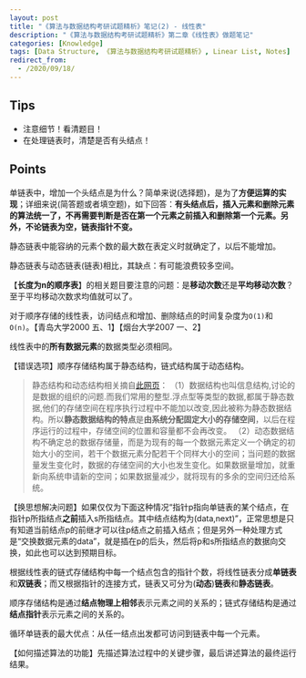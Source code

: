 ```yaml
---
layout: post
title: "《算法与数据结构考研试题精析》笔记(2) - 线性表"
description: "《算法与数据结构考研试题精析》第二章《线性表》做题笔记"
categories: [Knowledge]
tags: [Data Structure, 《算法与数据结构考研试题精析》, Linear List, Notes]
redirect_from:
  - /2020/09/18/
---
```


## Tips

* 注意细节！看清题目！
* 在处理链表时，清楚是否有头结点！

## Points

单链表中，增加一个头结点是为什么？简单来说(选择题)，是为了**方便运算的实现**；详细来说(简答题或者填空题)，如下回答：**有头结点后，插入元素和删除元素的算法统一了，不再需要判断是否在第一个元素之前插入和删除第一个元素。另外，不论链表为空，链表指针不变。**

静态链表中能容纳的元素个数的最大数在表定义时就确定了，以后不能增加。

静态链表与动态链表(链表)相比，其缺点：有可能浪费较多空间。

【**长度为n的顺序表**】的相关题目要注意的问题：是**移动次数**还是**平均移动次数**？至于平均移动次数求均值就可以了。

对于顺序存储的线性表，访问结点和增加、删除结点的时间复杂度为`O(1)`和`O(n)`。【青岛大学2000 五、1】【烟台大学2007 一、2】

线性表中的**所有数据元素**的数据类型必须相同。

【错误选项】顺序存储结构属于静态结构，链式结构属于动态结构。

> 静态结构和动态结构相关摘自[此网页](https://zhidao.baidu.com/question/557724112.html)：
> （1）数据结构也叫信息结构,讨论的是数据的组织的问题.而我们常用的整型.浮点型等类型的数据,都属于静态数据,他们的存储空间在程序执行过程中不能加以改变,因此被称为静态数据结构。所以**静态数据结构的特点**是**由系统分配固定大小的存储空间**，以后在程序运行的过程中，存储空间的位置和容量都不会再改变。
> （2）动态数据结构不确定总的数据存储量，而是为现有的每一个数据元素定义一个确定的初始大小的空间，若干个数据元素分配若干个同样大小的空间；当问题的数据量发生变化时，数据的存储空间的大小也发生变化。如果数据量增加，就重新向系统申请新的空间；如果数据量减少，就将现有的多余的空间归还给系统。

【换思想解决问题】如果仅仅为下面这种情况“指针p指向单链表的某个结点，在指针p所指结点**之前**插入s所指结点。其中结点结构为(data,next)”，正常思想是只有知道当前结点p的前继才可以往p结点之前插入结点；但是另外一种处理方式是“交换数据元素的data”，就是插在p的后头，然后将p和s所指结点的数据向交换，如此也可以达到预期目标。

根据线性表的链式存储结构中每一个结点包含的指针个数，将线性链表分成**单链表**和**双链表**；而又根据指针的连接方式，链表又可分为(**动态**)**链表**和**静态链表**。

顺序存储结构是通过**结点物理上相邻**表示元素之间的关系的；链式存储结构是通过**结点指针**表示元素之间的关系的。

循环单链表的最大优点：从任一结点出发都可访问到链表中每一个元素。

【如何描述算法的功能】先描述算法过程中的关键步骤，最后讲述算法的最终运行结果。

